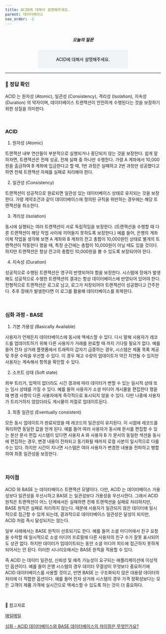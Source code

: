 ```yaml
---
title: ACID에 대해서 설명해주세요.
parent: 데이터베이스
nav_order: -2
---
```


<div style="text-align: center; display: flex;
    flex-direction: column;
    align-items: center;">
    <h5>오늘의 질문</h5>
    <div style="color: black; background-color: #F0F3F5; border-radius: 5px; width: 50%; padding: 20px;">
    ACID에 대해서 설명해주세요.
    </div>
</div>

---

<!-- ### ✏️ 나의 답변
``` markdown
A - 원자성 : 트랜잭션과 관련이 있다. 
C - 일관성 : 개발자가 데이터베이스를 조작한 전, 후의 데이터의 일관성이 지켜져야 한다. 
I - 😢...
D - 😭...
```

<br> -->

### 📍 정답 확인

ACID 는 원자성 (Atomic), 일관성 (Consistency), 격리성 (Isolation), 지속성 (Duration) 의 약자이며, 데이터베이스 트랜잭션이 안전하게 수행된다는 것을 보장하기 위한 성질을 의미한다.

<br>

### ACID

1. 원자성 (Atomic)

트랜잭션 내부 연산들이 부분적으로 실행되거나 중단되지 않는 것을 보장한다. 쉽게 말하자면, 트랜잭션은 전체 성공, 전체 실패 중 하나만 수행한다. 가령 A 계좌에서 10,000원을 출금하여 B 계좌에 입금한다고 할 때, 1번 과정은 실패하고 2번 과정만 성공했다고 하면 전체 트랜잭션 자체를 실패로 처리해야 한다.

2. 일관성 (Consistency)

트랜잭션이 성공적으로 완료되면 일관성 있는 데이터베이스 상태로 유지되는 것을 보장한다. 가령 제약조건과 같이 데이터베이스에 정의된 규칙을 위반하는 경우에는 해당 트랜잭션을 취소한다.

3. 격리성 (Isolation)

동시에 실행되는 여러 트랜잭션이 서로 독립적임을 보장한다. (트랜잭션을 수행할 때 다른 트랜잭션이 해당 작업 사이에 끼어들지 못하도록 보장한다.) 예를 들어, 은행의 계좌이체 작업을 생각해 보면 A 계좌와 B 계좌의 잔고 총합이 10,000원인 상태로 별개의 트랜잭션이 작동한다 했을 때, 특정 순간에는 총합이 10,000원이 아닐 때도 있을 것이다. 하지만 트랜잭션은 항상 잔고의 총합인 10,000원을 볼 수 있도록 보장되어야 한다.

4. 지속성 (Duration)

성공적으로 수행된 트랜잭션은 영구히 반영되어야 함을 보장한다. 시스템에 장애가 발생해도 성공적으로 수행한 트랜잭션의 결과는 항상 데이터베이스에 반영되어 있어야 한다. 전형적으로 트랜잭션은 로그로 남고, 로그가 저장되어야 트랜잭션이 성공했다고 간주한다. 추후 장애가 발생한다면 이 로그를 활용해 데이터베이스를 회복한다.

<br>

### 심화 과정 - BASE

1. 기본 가용성 (Basically Available)

사용자가 언제든지 데이터베이스에 동시에 액세스할 수 있다. 다시 말해 사용자가 레코드를 업데이트하기 위해 다른 사용자가 거래를 완료할 때 까지 기다릴 필요가 없다. 예를 들어 전자 상거래 플랫폼에서 트래픽이 갑자기 급증하는 경우, 시스템은 제품 목록 제공 및 주문 수락을 우선할 수 있다. 이 경우 재고 수량의 업데이트가 약간 지연될 수 있지만 사용자는 계속해서 항목을 확인할 수 있다.

2. 소프트 상태 (Soft state)

외부 트리거, 입력이 없더라도 시간 경과에 따라 데이터가 변할 수 있는 일시적 상태 또는 임시 상태를 가질 수 있다. 예를 들어 사용자가 소셜 미디어 게시물을 편집한다 했을 때 변경 사항이 다른 사용자에게 즉각적으로 표시되지 않을 수 있다. 다만 나중에 사용자가 트리거하지 않았더라도 게시물이 저절로 업데이트된다.

3. 최종 일관성 (Eventually consistent)

모든 동시 업데이트가 완료되었을 때 레코드의 일관성이 유지된다. 이 시점에 레코드를 쿼리하면 동일한 값을 얻게 된다. 예를 들어 여러 사용자가 동시에 문서를 편집할 수 있는 분산 문서 편집 시스템이 있다면 사용자 A 와 사용자 B 가 문서의 동일한 섹션을 동시에 편집하는 경우, 변경 내용이 전파되고 동기화될 때까지 로컬 사본이 일시적으로 다를 수는 있다. 하지만 시간이 지나면 시스템은 여러 사용자가 변경한 내용을 전파하고 병합하여 최종 일관성을 보장한다.

<br>

### 차이점

ACID 와 BASE 는 데이터베이스 트랜잭션 모델이다. 다만, ACID 는 데이터베이스 가용성보다 일관성을 우선시하고 BASE 는 일관성보다 가용성을 우선시한다. 그래서 ACID 원칙은 트랜잭션이 어느 단계에서든 실패하면 전체 트랜잭션을 실패로 처리하지만, BASE 원칙은 실패로 처리하지 않는다. 때문에 사용자가 일관되지 않은 데이터에 일시적으로 접근할 수 있게 되는데, 결과적으로 데이터베이스 일관성은 달성이 되지만, ACID 처럼 즉시 달성되지는 않는다.

일부 사례에서는 BASE 원칙이 선호되기도 한다. 예를 들어 소셜 미디어에서 친구 요청을 수락할 때 일시적으로 소셜 미디어 프로필에 다른 사용자의 친구 수가 잘못 표시되어도 상관 없다. 하지만 데이터가 업데이트되는 동안 소셜 미디어 피드에 접근하지 못하게 되어서는 안 된다. 이러한 시나리오에서는 BASE 원칙을 적용할 수 있다.

즉 ACID 는 데이터 일관성, 신뢰성 및 예측 가능성이 요구되는 애플리케이션에 이상적인 옵션이다. 예를 들어 은행 시스템의 경우 데이터 무결성이 무엇보다 중요하기에 ACID 데이터베이스를 사용할 것이고, 반면 BASE 는 구조화되지 않은 대용량 데이터의 처리에 더 적합한 옵션이다. 예를 들어 전자 상거래 시스템의 경우 가격 정확성보다는 모든 고객이 제품 가격에 실시간으로 액세스할 수 있도록 하는 것이 더 중요하다.

<br>

🔖 참고자료

[매일메일](https://www.maeil-mail.kr/question/123)

[심화 - ACID 데이터베이스와 BASE 데이터베이스의 차이점은 무엇인가요?](https://aws.amazon.com/ko/compare/the-difference-between-acid-and-base-database/)